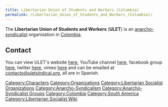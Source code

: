 ```yaml
---
title: Libertarian Union of Students and Workers (Colombia)
permalink: /Libertarian_Union_of_Students_and_Workers_(Colombia)/
---
```


The **Libertarian Union of Students and Workers** (**ULET**) is an
[anarcho-syndicalist](Anarcho-Syndicalism.md "wikilink") organisation in
[Colombia](Colombia.md "wikilink").

## Contact

You can view ULET's website [here](http://uletsindical.org/index.html),
YouTube channel
[here](https://www.youtube.com/user/ULEsindical/featured), facebook
group [here](https://www.facebook.com/groups/ULETsindical/), twitter
[here](https://twitter.com/ULETsindical), vimeo
[here](https://vimeo.com/uletsindical) and can be emailed at
contacto@uletsindical.org, all are in Spanish.

[Category:Characters](Category:Characters.md "wikilink")
[Category:Organizations](Category:Organizations.md "wikilink")
[Category:Libertarian Socialist
Organizations](Category:Libertarian_Socialist_Organizations.md "wikilink")
[Category:Anarcho-Syndicalism](Category:Anarcho-Syndicalism.md "wikilink")
[Category:Anarcho-Syndicalist
Groups](Category:Anarcho-Syndicalist_Groups.md "wikilink")
[Category:Colombia](Category:Colombia.md "wikilink") [Category:South
America](Category:South_America.md "wikilink") [Category:Libertarian
Socialist Wiki](Category:Libertarian_Socialist_Wiki.md "wikilink")